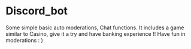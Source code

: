 # Discord_bot

Some simple basic auto moderations, Chat functions. It includes a game similar to Casino, give it a try and have banking experience !! Have fun in moderations : ) 


